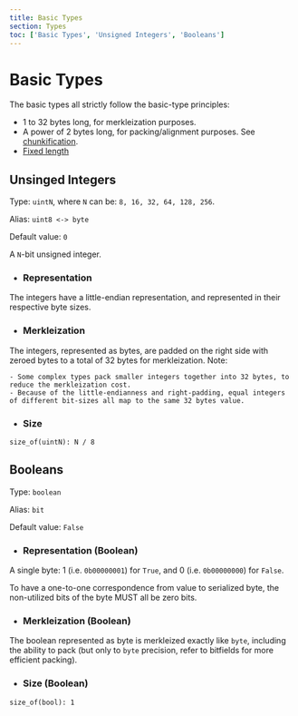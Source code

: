 ```yaml
---
title: Basic Types
section: Types
toc: ['Basic Types', 'Unsigned Integers', 'Booleans']
---
```


# Basic Types

<div id='Basic%20Types'>

The basic types all strictly follow the basic-type principles:

- 1 to 32 bytes long, for merkleization purposes.
- A power of 2 bytes long, for packing/alignment purposes. See [chunkification](../overview/chunkify.md).
- [Fixed length](../overview/fixed_variable_size.md)

</div>
<div id='Unsigned%20Integers'>

## Unsinged Integers

Type: `uintN`, where `N` can be: `8, 16, 32, 64, 128, 256`.

Alias: `uint8 <-> byte`

Default value: `0`

A `N`-bit unsigned integer.

- ### Representation

The integers have a little-endian representation, and represented in their respective byte sizes.

- ### Merkleization

The integers, represented as bytes, are padded on the right side with zeroed bytes to a total of 32 bytes for merkleization.
Note:

    - Some complex types pack smaller integers together into 32 bytes, to reduce the merkleization cost.
    - Because of the little-endianness and right-padding, equal integers of different bit-sizes all map to the same 32 bytes value.

- ### Size

`size_of(uintN): N / 8`

</div>
<div id='Booleans'>

## Booleans

Type: `boolean`

Alias: `bit`

Default value: `False`

- ### Representation (Boolean)

A single byte: 1 (i.e. `0b00000001`) for `True`, and 0 (i.e. `0b00000000`) for `False`.

To have a one-to-one correspondence from value to serialized byte, the non-utilized bits of the byte MUST all be zero bits.

- ### Merkleization (Boolean)

The boolean represented as byte is merkleized exactly like `byte`, including the ability to pack (but only to `byte` precision, refer to bitfields for more efficient packing).

- ### Size (Boolean)

`size_of(bool): 1`

</div>